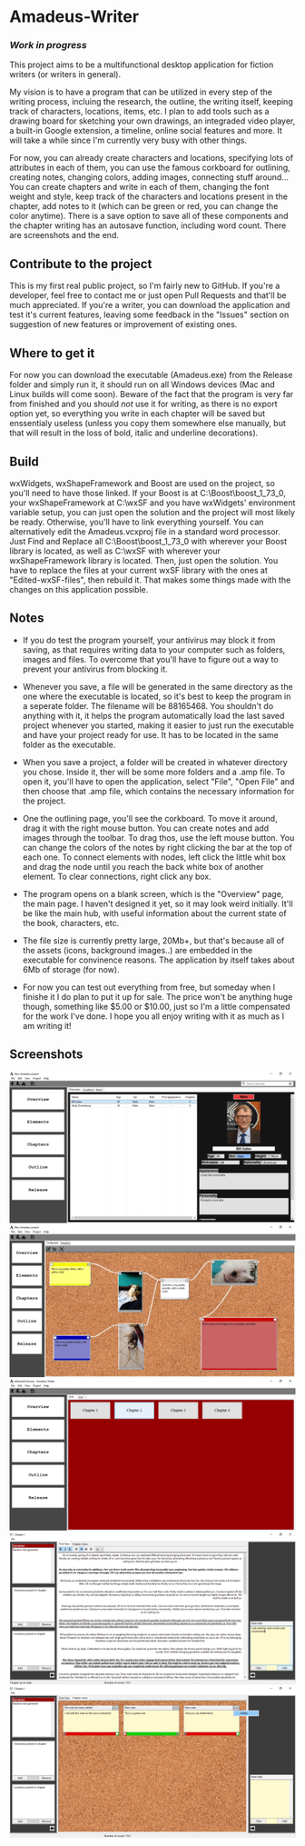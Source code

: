 # Amadeus-Writer
### *Work in progress*

  This project aims to be a multifunctional desktop application for fiction writers (or writers in general).
  
  My vision is to have a program that can be utilized in every step of the writing process, incluing the research, the outline, the writing itself, keeping track of characters, locations, items, etc. I plan to add tools such as a drawing board for sketching your own drawings, an integraded video player, a built-in Google extension, a timeline, online social features and more. It will take a while since I'm currently very busy with other things.
  
  For now, you can already create characters and locations, specifying lots of attributes in each of them, you can use the famous corkboard for outlining, creating notes, changing colors, adding images, connecting stuff around... You can create chapters and write in each of them, changing the font weight and style, keep track of the characters and locations present in the chapter, add notes to it (which can be green or red, you can change the color anytime). There is a save option to save all of these components and the chapter writing has an autosave function, including word count. There are screenshots and the end.
  
## Contribute to the project
  
  This is my first real public project, so I'm fairly new to GitHub. If you're a developer, feel free to contact me or just open Pull Requests and that'll be much appreciated. If you're a writer, you can download the application and test it's current features, leaving some feedback in the "Issues" section on suggestion of new features or improvement of existing ones.
  
## Where to get it

  For now you can download the executable (Amadeus.exe) from the Release folder and simply run it, it should run on all Windows devices (Mac and Linux builds will come soon). Beware of the fact that the program is very far from finished and you should *not* use it for writing, as there is no export option yet, so everything you write in each chapter will be saved but enssentialy useless (unless you copy them somewhere else manually, but that will result in the loss of bold, italic and underline decorations).
  
## Build

  wxWidgets, wxShapeFramework and Boost are used on the project, so you'll need to have those linked. If your Boost is at C:\Boost\boost_1_73_0, your wxShapeFramework at C:\wxSF and you have wxWidgets' environment variable setup, you can just open the solution and the project will most likely be ready. Otherwise, you'll have to link everything yourself. You can alternatively edit the Amadeus.vcxproj file in a standard word processor. Just Find and Replace all C:\Boost\boost_1_73_0 with wherever your Boost library is located, as well as C:\wxSF with wherever your wxShapeFramework library is located. Then, just open the solution.
  You have to replace the files at your current wxSF library with the ones at "Edited-wxSF-files", then rebuild it. That makes some things made with the changes on this application possible.

## Notes
  
  - If you do test the program yourself, your antivirus may block it from saving, as that requires writing data to your computer such as folders, images and files. To overcome that you'll have to figure out a way to prevent your antivirus from blocking it.
  
  - Whenever you save, a file will be generated in the same directory as the one where the executable is located, so it's best to keep the program in a seperate folder. The filename will be 88165468. You shouldn't do anything with it, it helps the program automatically load the last saved project whenever you started, making it easier to just run the executable and have your project ready for use. It has to be located in the same folder as the executable.
  
  - When you save a project, a folder will be created in whatever directory you chose. Inside it, ther will be some more folders and a .amp file. To open it, you'll have to open the application, select "File", "Open File" and then choose that .amp file, which contains the necessary information for the project.
  
  - One the outlining page, you'll see the corkboard. To move it around, drag it with the right mouse button. You can create notes and add images through the toolbar. To drag thos, use the left mouse button. You can change the colors of the notes by right clicking the bar at the top of each one. To connect elements with nodes, left click the little whit box and drag the node until you reach the back white box of another element. To clear connections, right click any box.
  
  - The program opens on a blank screen, which is the "Overview" page, the main page. I haven't designed it yet, so it may look weird initially. It'll be like the main hub, with useful information about the current state of the book, characters, etc.
  
  - The file size is currently pretty large, 20Mb+, but that's because all of the assets (icons, background images..) are embedded in the executable for convinence reasons. The application by itself takes about 6Mb of storage (for now).

  - For now you can test out everything from free, but someday when I finishe it I do plan to put it up for sale. The price won't be anything huge though, something like $5.00 or $10.00, just so I'm a little compensated for the work I've done. I hope you all enjoy writing with it as much as I am writing it! 

## Screenshots

![Characters showcase](Assets/Screenshots/Characters-Showcase.png)
![Corkboard showcase](Assets/Screenshots/Corkboard-Showcase.png)
![Chapter table showcase](Assets/Screenshots/Chapter-Table-Showcase.png)
![Chapter writer showcase](Assets/Screenshots/Chapter-Writer-Showcase.png)
![Chapter notes showcase](Assets/Screenshots/Chapter-Notes-Showcase.png)
